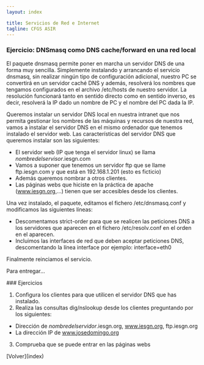 ```yaml
---
‬layout: index

title: Servicios de Red e Internet
tagline: CFGS ASIR
---
```

### Ejercicio: DNSmasq como DNS cache/forward en una red local


El paquete dnsmasq permite poner en marcha un servidor DNS de una forma muy sencilla. Simplemente instalando y arrancando el servicio dnsmasq, sin realizar ningún tipo de configuración adicional, nuestro PC se convertirá en un servidor caché DNS y además, resolverá los nombres que tengamos configurados en el archivo /etc/hosts de nuestro servidor. La resolución funcionará tanto en sentido directo como en sentido inverso, es decir, resolverá la IP dado un nombre de PC y el nombre del PC dada la IP.

Queremos instalar un servidor DNS local en nuestra intranet que nos permita gestionar los nombres de las máquinas y recursos de nuestra red, vamos a instalar el servidor DNS en el mismo ordenador que tenemos instalado el servidor web. Las características del servidor DNS que queremos instalar son las siguientes:

* El servidor web (IP que tenga el servidor linux) se llama *nombredelservisor*.iesgn.com
* Vamos a suponer que tenemos un servidor ftp que se llame ftp.iesgn.com y que está en 192.168.1.201 (esto es ficticio)
* Además queremos nombrar a otros clientes.
* Las páginas webs que hiciste en la práctica de apache (www.iesgn.org,...) tienen que ser accesibles desde los clientes.

Una vez instalado, el paquete, editamos el fichero /etc/dnsmasq.conf y modificamos las siguientes líneas:

* Descomentamos strict-order para que se realicen las peticiones DNS a los servidores que aparecen en el fichero /etc/resolv.conf en el orden en el aparecen.
* Incluimos las interfaces de red que deben aceptar peticiones DNS, descomentando la línea interface por ejemplo: interface=eth0

Finalmente reinciamos el servicio.

Para entregar...

<div class='ejercicios' markdown='1'>
### Ejercicios 

1) Configura los clientes para que utilicen el servidor DNS que has instalado.
2) Realiza las consultas dig/nslookup desde los clientes preguntando por los siguientes:

* Dirección de *nombredelservidor*.iesgn.org, www.iesgn.org, ftp.iesgn.org
* La dirección IP de www.josedomingo.org

3) Comprueba que se puede entrar en las páginas webs
</div>
[Volver](index)
